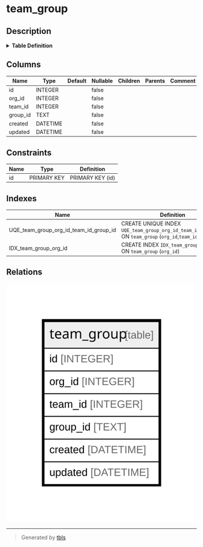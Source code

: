 # team_group

## Description

<details>
<summary><strong>Table Definition</strong></summary>

```sql
CREATE TABLE `team_group` (
`id` INTEGER PRIMARY KEY AUTOINCREMENT NOT NULL
, `org_id` INTEGER NOT NULL
, `team_id` INTEGER NOT NULL
, `group_id` TEXT NOT NULL
, `created` DATETIME NOT NULL
, `updated` DATETIME NOT NULL
)
```

</details>

## Columns

| Name | Type | Default | Nullable | Children | Parents | Comment |
| ---- | ---- | ------- | -------- | -------- | ------- | ------- |
| id | INTEGER |  | false |  |  |  |
| org_id | INTEGER |  | false |  |  |  |
| team_id | INTEGER |  | false |  |  |  |
| group_id | TEXT |  | false |  |  |  |
| created | DATETIME |  | false |  |  |  |
| updated | DATETIME |  | false |  |  |  |

## Constraints

| Name | Type | Definition |
| ---- | ---- | ---------- |
| id | PRIMARY KEY | PRIMARY KEY (id) |

## Indexes

| Name | Definition |
| ---- | ---------- |
| UQE_team_group_org_id_team_id_group_id | CREATE UNIQUE INDEX `UQE_team_group_org_id_team_id_group_id` ON `team_group` (`org_id`,`team_id`,`group_id`) |
| IDX_team_group_org_id | CREATE INDEX `IDX_team_group_org_id` ON `team_group` (`org_id`) |

## Relations

![er](team_group.svg)

---

> Generated by [tbls](https://github.com/k1LoW/tbls)
